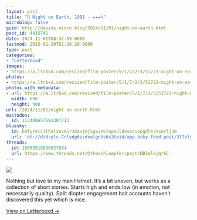 ```yaml
---
layout: post
title: "🍿 Night on Earth, 1991 - ★★★½"
microblog: false
guid: http://davids.micro.blog/2024/11/01/night-on-earth.html
post_id: 4415741
date: 2024-11-01T08:32:59-0800
lastmod: 2025-01-29T02:29:20-0800
type: post
categories:
- "Letterboxd"
images:
- https://a.ltrbxd.com/resized/film-poster/5/1/7/2/3/51723-night-on-earth-0-600-0-900-crop.jpg?v=b2c1cfb249
photos:
- https://a.ltrbxd.com/resized/film-poster/5/1/7/2/3/51723-night-on-earth-0-600-0-900-crop.jpg?v=b2c1cfb249
photos_with_metadata:
- url: https://a.ltrbxd.com/resized/film-poster/5/1/7/2/3/51723-night-on-earth-0-600-0-900-crop.jpg?v=b2c1cfb249
  width: 600
  height: 900
url: /2024/11/01/night-on-earth.html
mastodon:
  id: 113408657591307713
bluesky:
  id: bafyreic3lhalxove5r3kaujej5qx2r67ops5ld5vxcuopgdle7zxorlj3m
  url: 'at://did:plc:7rlydg6zzdewlgn3s6s3txid/app.bsky.feed.post/3l7vlyp7rgn2p'
threads:
  id: 18069515890627694
  url: https://www.threads.net/@theschlaepfer/post/DB1elxjqrSC
---
```

 <p><img src="https://a.ltrbxd.com/resized/film-poster/5/1/7/2/3/51723-night-on-earth-0-600-0-900-crop.jpg?v=b2c1cfb249"/></p> <p>Nothing but love to my man Helmet. It’s a bit uneven, but works as a collection of short stories. Starts high and ends low (in emotion, not necessarily quality). Split diopter engagement bait accounts haven’t discovered this yet which is nice.</p> 
<p><a href="https://letterboxd.com/theschlaepfer/film/night-on-earth/">View on Letterboxd →</a></p>
